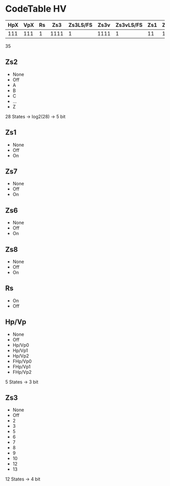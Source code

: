 # CodeTable HV

| HpX | VpX | Rs  | Zs3  | Zs3LS/FS | Zs3v | Zs3vLS/FS | Zs1 | Zs6 | Zs8 | Zs2v  | Zs2   | Zs7 |
| --- | --- | --- | ---- | -------- | ---- | --------- | --- | --- | --- | ----- | ----- | --- |
| 111 | 111 | 1   | 1111 | 1        | 1111 | 1         | 11  | 11  | 11  | 11111 | 11111 | 11  |

35

## Zs2

* None
* Off
* A
* B
* C
* ...
* Z

28 States -> log2(28) -> 5 bit

## Zs1

* None
* Off
* On

## Zs7

* None
* Off
* On

## Zs6

* None
* Off
* On

## Zs8

* None
* Off
* On

## Rs

* On
* Off

## Hp/Vp

* None
* Off
* Hp/Vp0
* Hp/Vp1
* Hp/Vp2
* FHp/Vp0
* FHp/Vp1
* FHp/Vp2

5 States -> 3 bit

## Zs3

* None
* Off
* 2
* 3
* 5
* 6
* 7
* 8
* 9
* 10
* 12
* 13

12 States -> 4 bit

